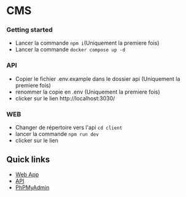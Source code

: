 # CMS

### Getting started

- Lancer la commande `npm i`(Uniquement la premiere fois)
- Lancer la commande `docker compose up -d`

### API

- Copier le fichier .env.example dans le dossier api (Uniquement la premiere fois)
- renommer la copie en .env (Uniquement la premiere fois)
- clicker sur le lien http://localhost:3030/

### WEB

- Changer de répertoire vers l'api `cd client`
- lancer la commande `npm run dev`
- clicker sur le lien

## Quick links

- [Web App](http://localhost:5173)
- [API](http://localhost:3030/api)
- [PhPMyAdmin](http://localhost:8081)
